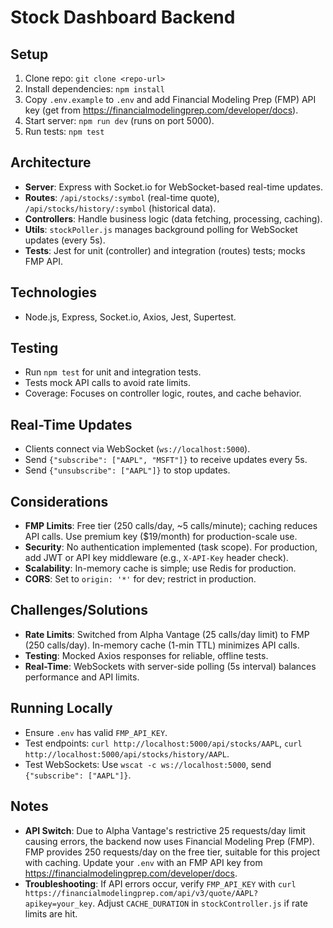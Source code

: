 # Stock Dashboard Backend

## Setup

1. Clone repo: `git clone <repo-url>`
2. Install dependencies: `npm install`
3. Copy `.env.example` to `.env` and add Financial Modeling Prep (FMP) API key (get from https://financialmodelingprep.com/developer/docs).
4. Start server: `npm run dev` (runs on port 5000).
5. Run tests: `npm test`

## Architecture

- **Server**: Express with Socket.io for WebSocket-based real-time updates.
- **Routes**: `/api/stocks/:symbol` (real-time quote), `/api/stocks/history/:symbol` (historical data).
- **Controllers**: Handle business logic (data fetching, processing, caching).
- **Utils**: `stockPoller.js` manages background polling for WebSocket updates (every 5s).
- **Tests**: Jest for unit (controller) and integration (routes) tests; mocks FMP API.

## Technologies

- Node.js, Express, Socket.io, Axios, Jest, Supertest.

## Testing

- Run `npm test` for unit and integration tests.
- Tests mock API calls to avoid rate limits.
- Coverage: Focuses on controller logic, routes, and cache behavior.

## Real-Time Updates

- Clients connect via WebSocket (`ws://localhost:5000`).
- Send `{"subscribe": ["AAPL", "MSFT"]}` to receive updates every 5s.
- Send `{"unsubscribe": ["AAPL"]}` to stop updates.

## Considerations

- **FMP Limits**: Free tier (250 calls/day, ~5 calls/minute); caching reduces API calls. Use premium key ($19/month) for production-scale use.
- **Security**: No authentication implemented (task scope). For production, add JWT or API key middleware (e.g., `X-API-Key` header check).
- **Scalability**: In-memory cache is simple; use Redis for production.
- **CORS**: Set to `origin: '*'` for dev; restrict in production.

## Challenges/Solutions

- **Rate Limits**: Switched from Alpha Vantage (25 calls/day limit) to FMP (250 calls/day). In-memory cache (1-min TTL) minimizes API calls.
- **Testing**: Mocked Axios responses for reliable, offline tests.
- **Real-Time**: WebSockets with server-side polling (5s interval) balances performance and API limits.

## Running Locally

- Ensure `.env` has valid `FMP_API_KEY`.
- Test endpoints: `curl http://localhost:5000/api/stocks/AAPL`, `curl http://localhost:5000/api/stocks/history/AAPL`.
- Test WebSockets: Use `wscat -c ws://localhost:5000`, send `{"subscribe": ["AAPL"]}`.

## Notes

- **API Switch**: Due to Alpha Vantage's restrictive 25 requests/day limit causing errors, the backend now uses Financial Modeling Prep (FMP). FMP provides 250 requests/day on the free tier, suitable for this project with caching. Update your `.env` with an FMP API key from https://financialmodelingprep.com/developer/docs.
- **Troubleshooting**: If API errors occur, verify `FMP_API_KEY` with `curl https://financialmodelingprep.com/api/v3/quote/AAPL?apikey=your_key`. Adjust `CACHE_DURATION` in `stockController.js` if rate limits are hit.
